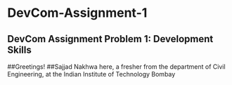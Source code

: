 # DevCom-Assignment-1
DevCom Assignment Problem 1: Development Skills
---------------------------------------------------------------------------------------------------------------------------------
##Greetings!
##Sajjad Nakhwa here, a fresher from the department of Civil Engineering, at the Indian Institute of Technology Bombay
